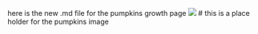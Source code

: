 here is the new .md file for the pumpkins growth page 
<img src="images/images/IL_pumpkins.png"> # this is a place holder for the pumpkins image 
